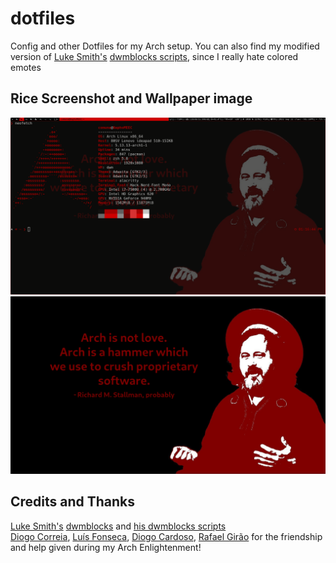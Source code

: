 # dotfiles
Config and other Dotfiles for my Arch setup. You can also find my modified version of [Luke Smith's](https://lukesmith.xyz/) [dwmblocks scripts](https://github.com/LukeSmithxyz/voidrice/tree/master/.local/bin/statusbar), since I really hate colored emotes

## Rice Screenshot and Wallpaper image 
![rice](https://raw.githubusercontent.com/Joao-Ex-Machina/dotfiles/main/images/Ssh.png) \
![Background](https://raw.githubusercontent.com/Joao-Ex-Machina/dotfiles/main/images/bg.jpg)
## Credits and Thanks
[Luke Smith's](https://lukesmith.xyz/) [dwmblocks](https://github.com/LukeSmithxyz/dwmblocks) and [his dwmblocks scripts](https://github.com/LukeSmithxyz/voidrice/tree/master/.local/bin/statusbar) \
[Diogo Correia](https://github.com/diogotcorreia), [Luís Fonseca](https://github.com/luishfonseca), [Diogo Cardoso](https://github.com/D-Card), [Rafael Girão](https://github.com/rafaelsgirao) for the friendship and help given during my Arch Enlightenment!

